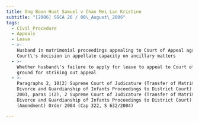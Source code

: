```yaml
---
title: Ong Boon Huat Samuel v Chan Mei Lan Kristine
subtitle: "[2006] SGCA 26 / 08\_August\_2006"
tags:
  - Civil Procedure
  - Appeals
  - Leave
  - >-
    Husband in matrimonial proceedings appealing to Court of Appeal against High
    Court\'s decision in appellate capacity on ancillary matters
  - >-
    Whether husband\'s failure to apply for leave to appeal to Court of Appeal
    ground for striking out appeal
  - >-
    Paragraphs 2, 10(2) Supreme Court of Judicature (Transfer of Matrimonial,
    Divorce and Guardianship of Infants Proceedings to District Court) Order
    2003, paras 1(2), 2 Supreme Court of Judicature (Transfer of Matrimonial,
    Divorce and Guardianship of Infants Proceedings to District Court)
    (Amendment) Order 2004 (Cap 322, S 632/2004)

---
```


